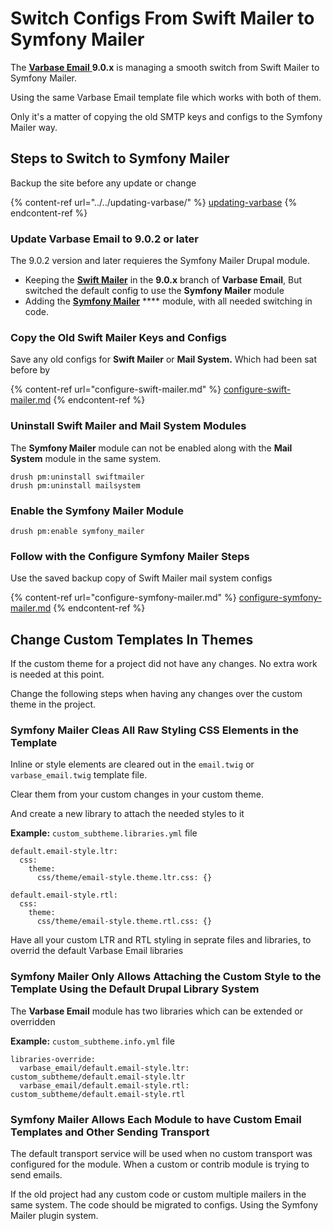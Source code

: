 # Switch Configs From Swift Mailer to Symfony Mailer

The [**Varbase Email** ](https://www.drupal.org/project/varbase\_email)**9.0.x** is managing a smooth switch from Swift Mailer to Symfony Mailer.

Using the same Varbase Email template file which works with both of them.

Only it's a matter of copying the old SMTP keys and configs to the Symfony Mailer way.

## Steps to Switch to Symfony Mailer

Backup the site before any update or change

{% content-ref url="../../updating-varbase/" %}
[updating-varbase](../../updating-varbase/)
{% endcontent-ref %}

### Update **Varbase Email** to **9.0.2 or later**

The 9.0.2 version and later requieres the Symfony Mailer Drupal module.&#x20;

* Keeping the [**Swift Mailer**](https://www.drupal.org/project/swiftmailer) in the **9.0.x** branch of **Varbase Email**, But switched the default config to use the **Symfony Mailer** module
* Adding the [**Symfony Mailer**](https://www.drupal.org/project/symfony\_mailer) **** module, with all needed switching in code.

### Copy the Old Swift Mailer Keys and Configs

Save any old configs for **Swift Mailer** or **Mail System.** Which had been sat before by&#x20;

{% content-ref url="configure-swift-mailer.md" %}
[configure-swift-mailer.md](configure-swift-mailer.md)
{% endcontent-ref %}

### Uninstall Swift Mailer and Mail System Modules

The **Symfony Mailer** module can not be enabled along with the **Mail System** module in the same system.

```
drush pm:uninstall swiftmailer
drush pm:uninstall mailsystem
```

### Enable the Symfony Mailer Module

```
drush pm:enable symfony_mailer
```

### Follow with the Configure Symfony Mailer Steps

Use the saved backup copy of Swift Mailer mail system configs&#x20;

{% content-ref url="configure-symfony-mailer.md" %}
[configure-symfony-mailer.md](configure-symfony-mailer.md)
{% endcontent-ref %}

## Change Custom Templates In Themes

If the custom theme for a project did not have any changes. No extra work is needed at this point.



Change the following steps when having any changes over the custom theme in the project.

### Symfony Mailer Cleas All Raw Styling CSS Elements in the Template

Inline or style elements are cleared out in the `email.twig` or `varbase_email.twig` template file.

Clear them from your custom changes in your custom theme.

And create a new library to attach the needed styles to it&#x20;

**Example:** `custom_subtheme.libraries.yml` file

```
default.email-style.ltr:
  css:
    theme:
      css/theme/email-style.theme.ltr.css: {}

default.email-style.rtl:
  css:
    theme:
      css/theme/email-style.theme.rtl.css: {}

```

Have all your custom LTR and RTL styling in seprate files and libraries, to overrid the default Varbase Email libraries

### Symfony Mailer Only Allows Attaching the Custom Style to the Template Using the Default Drupal Library System

The **Varbase Email** module has two libraries which can be extended or overridden

**Example:** `custom_subtheme.info.yml` file

```
libraries-override:
  varbase_email/default.email-style.ltr: custom_subtheme/default.email-style.ltr
  varbase_email/default.email-style.rtl: custom_subtheme/default.email-style.rtl
```

### Symfony Mailer Allows Each Module to have Custom Email Templates and Other Sending Transport

The default transport service will be used when no custom transport was configured for the module. When a custom or contrib module is trying to send emails.

If the old project had any custom code or custom multiple mailers in the same system. The code should be migrated to configs. Using the Symfony Mailer plugin system.

